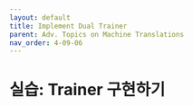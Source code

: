 ```yaml
---
layout: default
title: Implement Dual Trainer
parent: Adv. Topics on Machine Translations
nav_order: 4-09-06
---
```


# 실습: Trainer 구현하기

